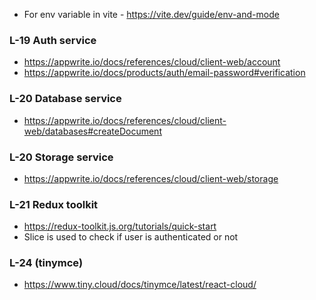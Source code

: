 - For env variable in vite - https://vite.dev/guide/env-and-mode


### L-19 Auth service 
- https://appwrite.io/docs/references/cloud/client-web/account
- https://appwrite.io/docs/products/auth/email-password#verification

### L-20 Database service
- https://appwrite.io/docs/references/cloud/client-web/databases#createDocument

### L-20 Storage service
- https://appwrite.io/docs/references/cloud/client-web/storage

### L-21 Redux toolkit
- https://redux-toolkit.js.org/tutorials/quick-start
- Slice is used to check if user is authenticated or not

### L-24 (tinymce)
- https://www.tiny.cloud/docs/tinymce/latest/react-cloud/